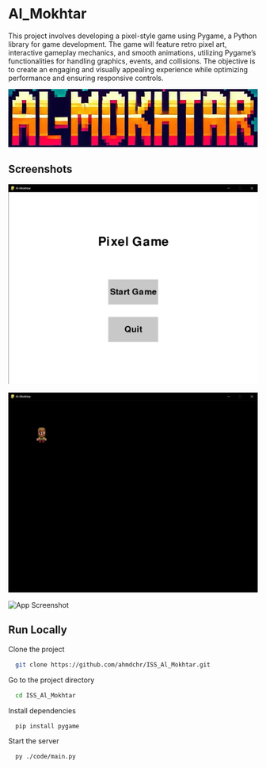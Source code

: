 
# Al_Mokhtar
This project involves developing a pixel-style game using Pygame, a Python library for game development. The game will feature retro pixel art, interactive gameplay mechanics, and smooth animations, utilizing Pygame’s functionalities for handling graphics, events, and collisions. The objective is to create an engaging and visually appealing experience while optimizing performance and ensuring responsive controls.



![Logo](logo.jpg)


## Screenshots

![App Screenshot](screenshots/Al-Mokhtar_Main_Menu.png)

![App Screenshot](screenshots/Al-Mokhtar_Game_play.png)

![App Screenshot](Al-Mokhtar_Movement_Animation.png)
## Run Locally

Clone the project

```bash
  git clone https://github.com/ahmdchr/ISS_Al_Mokhtar.git
```

Go to the project directory

```bash
  cd ISS_Al_Mokhtar
```

Install dependencies

```bash
  pip install pygame
```

Start the server

```bash
  py ./code/main.py
```

